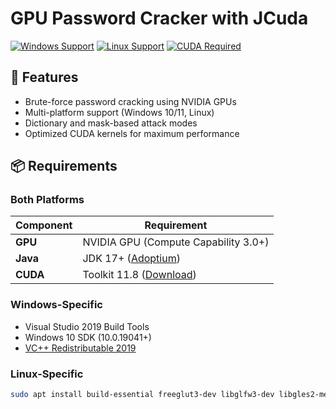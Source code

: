 # GPU Password Cracker with JCuda
[![Windows Support](https://img.shields.io/badge/Windows-10%2F11-blue?logo=windows)](https://github.com/sam0il/BrutePasswordCracker-JCUDA)
[![Linux Support](https://img.shields.io/badge/Linux-Ubuntu%2022.04-orange?logo=linux)](https://github.com/sam0il/BrutePasswordCracker-JCUDA)
[![CUDA Required](https://img.shields.io/badge/CUDA-11.8-green?logo=nvidia)](https://developer.nvidia.com/cuda-toolkit-archive)

## 🌟 Features
- Brute-force password cracking using NVIDIA GPUs
- Multi-platform support (Windows 10/11, Linux)
- Dictionary and mask-based attack modes
- Optimized CUDA kernels for maximum performance

## 📦 Requirements
### Both Platforms
| Component | Requirement |
|-----------|-------------|
| **GPU** | NVIDIA GPU (Compute Capability 3.0+) |
| **Java** | JDK 17+ ([Adoptium](https://adoptium.net/)) |
| **CUDA** | Toolkit 11.8 ([Download](https://developer.nvidia.com/cuda-11-8-0-download-archive)) |

### Windows-Specific
- Visual Studio 2019 Build Tools
- Windows 10 SDK (10.0.19041+)
- [VC++ Redistributable 2019](https://aka.ms/vs/16/release/vc_redist.x64.exe)

### Linux-Specific
```bash
sudo apt install build-essential freeglut3-dev libglfw3-dev libgles2-mesa-dev

